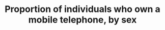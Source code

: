 ---
title: 'Proportion  of  individuals  who  own  a  mobile  telephone,  by  sex'
permalink: /5-b-1/
sdg_goal: 5
layout: indicator
indicator: 5.b.1
indicator_variable: own_mobile_phone_female
graph: longitudinal
graph_type_description: Line  graph
graph_status_notes: Graphed
variable_description: null
variable_notes: null
un_designated_tier: '1'
un_custodial_agency: ITU
target_id: 5.b
has_metadata: true
rationale_interpretation: >-
  Mobile  phone  networks  have  spread  rapidly  over  the  last  decade  and  the  number  of  mobile-cellular  subscriptions  is  quasi  equal  to  the  number  of  the  people  living  on  earth.  However,  not  every  person  uses,  or  owns  a  mobile-cellular  telephone.  Mobile  phone  ownership,  in  particular,  is  important  to  track  gender  equality  since  the  mobile  phone  is  a  personal  device  that,  if  owned  and  not  just  shared,  provides  women  with  a  degree  of  independence  and  autonomy,  including  for  professional  purposes.  A  number  of  studies  have  highlighted  the  link  between  mobile  phone  ownership  and  empowerment,  and  productivity  growth.    Existing  data  on  the  proportion  of  women  owning  a  mobile  phone  suggest  that  less  women  than  men  own  a  mobile  phone.  This  indicator  highlights  the  importance  of  mobile  phone  ownership  to  track  and  to  improve  gender  equality,  and  monitoring  will  help  design  targeted  policies  to  overcome  the  gender  divide.  The  collection  of  this  indicator  was  proposed  by  the  Task  Group  on  Gender  of  the  Partnership  on  Measuring  ICT  for  Development.
goal_meta_link: 'http://unstats.un.org/sdgs/files/metadata-compilation/Metadata-Goal-5.pdf'
goal_meta_link_page: 33
indicator_name: 'Proportion  of  individuals  who  own  a  mobile  telephone,  by  sex'
target: >-
  Enhance  the  use  of  enabling  technology,  in  particular  information  and  communications  technology,  to  promote  the  empowerment  of  women.
actual_indicator_available: >-
  Proportion  of  individuals  who  use  an  Internet-connected  mobile  telephone,  by  sex
actual_indicator_available_description: >-
  Proportion  of  individuals  who  use  an  Internet-connected  mobile  telephone,  by  sex,  age  3  and  over
method_of_computation: >-
  This  indicator  is  calculated  by  dividing  the  total  number  of  in-scope  individuals  who  own  a  mobile  phone  by  the  total  number  of  in-scope  individuals.
periodicity: Biennial
time_period: >-
  The  2015  questionnaire  asked  about  Internet  and  device  use  during  the  past  6  months.  Earlier  questionnaires  did  not  specify  a  reference  period.
unit_of_measure: 'Proportion  '
disaggregation_geography: Overall  proportion  available  at  national  and  state  levels
date_of_national_source_publication: 'October  2016  '
date_metadata_updated: '2017-10-01'
source_agency_staff_name: 'Jamie  Lewis  '
comments_and_limitations: >-
  The  2011  and  2013  supplements  directly  asked  whether  individuals  use  a  cellular  phone  or  smartphone  to  access  the  Internet.  The  2015  estimate  represents  those  who  1)  use  a  mobile  phone,  2)  use  the  Internet  from  any  location,  and  3)  live  in  a  household  where  someone  accesses  a  mobile  Internet  service  or  data  plan.  Data  from  this  source  are  not  available  prior  to  2011.  The  next  CPS  Computer  and  Internet  Use  Supplement  is  scheduled  for  2017-11.
source_agency_staff_email: 'jamie.lewis-owen@census.gov  '
source_agency_survey_dataset: >-
  U.S.  Census  Bureau,  Current  Population  Survey  Computer  and  Internet  Use  Supplements
source_title: null
source_url: >-
  Web  source:  NTIA  Digital  Nation  Data  Explorer  https://www.ntia.doc.gov/data/digital-nation-data-explorer
source_notes: null
international_and_national_references: NA
published: true
graph_title: >-
  Percent  of  US  females  ages  3  and  older  who  use  an  Internet-connected  mobile  telephone  
indicator_definition: >-
  This  indicator  is  defined  as  the  proportion  of  individuals  who  own  a  mobile  telephone,  by  sex.  An  individual  owns  a  mobile  cellular  phone  if  he/she  has  a  mobile  cellular  phone  device  with  at  least  one  active  SIM  card  
disaggregation_categories: >-
  Overall  proportion  available  by  age  group,  employment  status,  income,  education,  sex,  race  and  Hispanic  origin,  disability  status,  metropolitan  status,  and  whether  school-aged  child  in  household
us_method_of_computation: >-
  Data  are  derived  from  the  Computer  and  Internet  Use  Supplement  of  the  Current  Population  Survey  (CPS).  The  Census  Bureau  and  Bureau  of  Labor  Statistics  jointly  sponsor  the  CPS,  and  the  National  Telecommunications  and  Information  Administration  sponsors  the  supplement.  Data  are  collected  by  the  Census  Bureau.  Individuals  using  a  mobile  telephone:  Persons  age  3  and  over  who  use  an  Internet-connected  mobile  telephone.  Metadata  sources:  http://www.census.gov/programs-surveys/cps/technical-documentation/complete.html
---